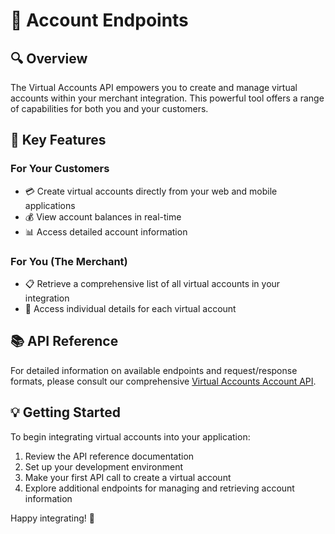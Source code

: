 # 🏦 Account Endpoints

## 🔍 Overview

The Virtual Accounts API empowers you to create and manage virtual accounts within your merchant integration. This powerful tool offers a range of capabilities for both you and your customers.

## 🚀 Key Features

### For Your Customers

- 💳 Create virtual accounts directly from your web and mobile applications
- 💰 View account balances in real-time
- 📊 Access detailed account information

### For You (The Merchant)

- 📋 Retrieve a comprehensive list of all virtual accounts in your integration
- 🔎 Access individual details for each virtual account

## 📚 API Reference

For detailed information on available endpoints and request/response formats, please consult our comprehensive [Virtual Accounts Account API](https://developer.baseone.co/reference/create-virtual-account).

## 💡 Getting Started

To begin integrating virtual accounts into your application:

1. Review the API reference documentation
2. Set up your development environment
3. Make your first API call to create a virtual account
4. Explore additional endpoints for managing and retrieving account information

Happy integrating! 🎉
